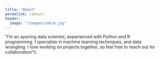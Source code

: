 ```yaml
---
title: "About"
permalink: /about/
header:
  image: "/images/zakim.jpg"
---
```


“I’m an apsiring data scientist, experienced with Python and R programming. I specialize in machine learning techniques, and data wrangling. I love working on projects together, so feel free to reach out for collaboration!”c
